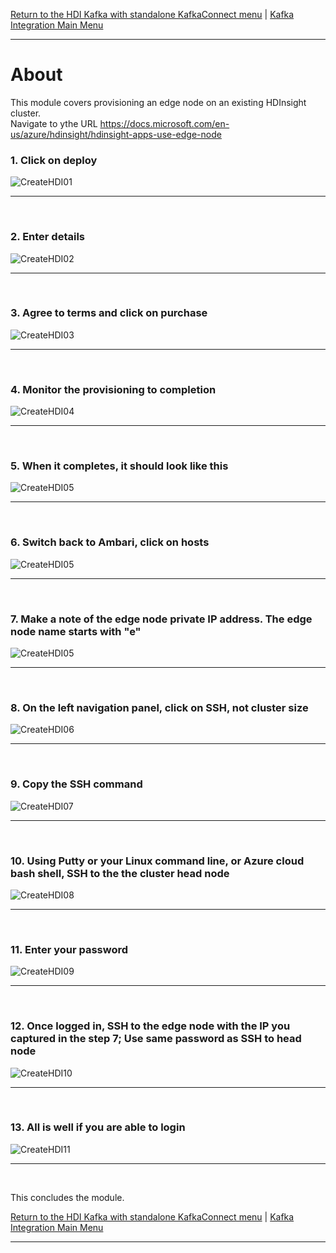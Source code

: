 
[Return to the HDI Kafka with standalone KafkaConnect menu](README.md) | [Kafka Integration Main Menu](../../README.md) <hr>

# About

This module covers provisioning an edge node on an existing HDInsight cluster.  
Navigate to ythe URL https://docs.microsoft.com/en-us/azure/hdinsight/hdinsight-apps-use-edge-node

### 1. Click on deploy
![CreateHDI01](images/02-hdi-29.png)
<br>
<hr>
<br>

### 2. Enter details
![CreateHDI02](images/02-hdi-30.png)
<br>
<hr>
<br>

### 3. Agree to terms and click on purchase
![CreateHDI03](images/02-hdi-31.png)
<br>
<hr>
<br>

### 4. Monitor the provisioning to completion
![CreateHDI04](images/02-hdi-32.png)
<br>
<hr>
<br>

### 5. When it completes, it should look like this
![CreateHDI05](images/02-hdi-33.png)
<br>
<hr>
<br>

### 6. Switch back to Ambari, click on hosts
![CreateHDI05](images/02-hdi-34.png)
<br>
<hr>
<br>



### 7. Make a note of the edge node private IP address.  The edge node name starts with "e"
![CreateHDI05](images/02-hdi-35.png)
<br>
<hr>
<br>

### 8. On the left navigation panel, click on SSH, not cluster size 
![CreateHDI06](images/02-hdi-36.png)
<br>
<hr>
<br>

### 9. Copy the SSH command
![CreateHDI07](images/02-hdi-37.png)
<br>
<hr>
<br>

### 10. Using Putty or your Linux command line, or Azure cloud bash shell, SSH to the the cluster head node
![CreateHDI08](images/02-hdi-38.png)
<br>
<hr>
<br>

### 11. Enter your password
![CreateHDI09](images/02-hdi-39.png)
<br>
<hr>
<br>

### 12. Once logged in, SSH to the edge node with the IP you captured in the step 7; Use same password as SSH to head node 
![CreateHDI10](images/02-hdi-40.png)
<br>
<hr>
<br>

### 13. All is well if you are able to login
![CreateHDI11](images/02-hdi-41.png)
<br>
<hr>
<br>

This concludes the module.<br>

[Return to the HDI Kafka with standalone KafkaConnect menu](README.md) | [Kafka Integration Main Menu](../../README.md) <hr>
